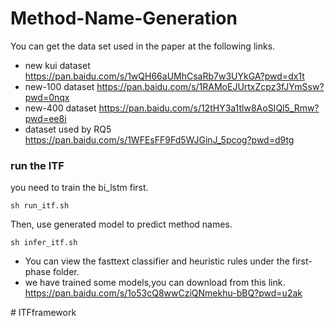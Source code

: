 # Method-Name-Generation
You can get the data set used in the paper at the following links.
- new kui dataset
https://pan.baidu.com/s/1wQH66aUMhCsaRb7w3UYkGA?pwd=dx1t
- new-100 dataset
https://pan.baidu.com/s/1RAMoEJUrtxZcpz3fJYmSsw?pwd=0nqx
- new-400 dataset
https://pan.baidu.com/s/12tHY3a1tlw8AoSIQl5_Rmw?pwd=ee8i
- dataset used by RQ5
https://pan.baidu.com/s/1WFEsFF9Fd5WJGinJ_5pcog?pwd=d9tg


### run the ITF

you need to train the bi_lstm first.
~~~
sh run_itf.sh
~~~

Then, use generated model to predict method names.
~~~
sh infer_itf.sh
~~~

- You can view the fasttext classifier and heuristic rules under the first-phase folder.
- we have trained some models,you can download from this link.  https://pan.baidu.com/s/1o53cQ8wwCziQNmekhu-bBQ?pwd=u2ak


#   I T F f r a m e w o r k  
 